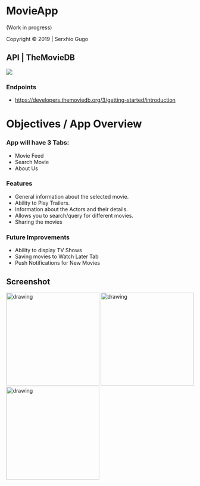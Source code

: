 # MovieApp
(Work in progress)

Copyright © 2019 | Serxhio Gugo 

## API | TheMovieDB 
[![](https://www.themoviedb.org/assets/1/v4/logos/293x302-powered-by-square-green-3ee4814bb59d8260d51efdd7c124383540fc04ca27d23eaea3a8c87bfa0f388d.png)](https://developers.themoviedb.org/3/getting-started/introduction/ "")

### Endpoints

- https://developers.themoviedb.org/3/getting-started/introduction

# Objectives / App Overview

### App will have 3 Tabs: 
+ Movie Feed
+ Search Movie
+ About Us

### Features
+ General information about the selected movie.
+ Ability to Play Trailers.
+ Information about the Actors and their details.
+ Allows you to search/query for different movies.
+ Sharing the movies

### Future Improvements
+ Ability to display TV Shows
+ Saving movies to Watch Later Tab
+ Push Notifications for New Movies

## Screenshot
<img src="https://i.postimg.cc/fLvYvTxx/IMG-289-C726-BEAEF-1.jpg" alt="drawing" width="250"/> <img src="https://i.postimg.cc/XNcs2nV1/IMG-3585.png" alt="drawing" width="250"/> <img src="https://i.postimg.cc/bwBPsQWn/IMG-E8-E334-DA9098-1.jpg" alt="drawing" width="250"/>




